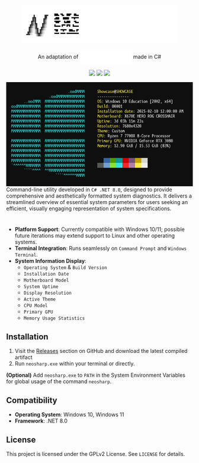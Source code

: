 <h3 align="center"><img src="banner.png" alt="logo" height="100px"></h3>

<p align="center">
An adaptation of
<img align="center" src="neofetch.svg" />
made in C#
</p>

<p align="center">
<a href="./LICENSE"><img src="https://img.shields.io/badge/license-GPLv2-blue.svg?labelColor=black&color=white"></a>
<a href="https://github.com/nycalexander/neosharp/releases"><img src="https://img.shields.io/github/v/release/nycalexander/neosharp.svg?labelColor=black&color=white"></a>
<a href="https://github.com/nycalexander/neosharp/actions/workflows/windows.yml"><img src="https://img.shields.io/github/actions/workflow/status/nycalexander/neosharp/windows.yml.svg?label=Windows&labelColor=black&color=white"></a>
</p>

<img src="screenshot.PNG" alt="neofetch" align="right" height="280px">

<br/>
<br/>
<br/>

Command-line utility developed in `C# .NET 8.0`, designed to provide comprehensive and aesthetically formatted system diagnostics. It delivers a streamlined overview of essential system parameters for users seeking an efficient, visually engaging representation of system specifications.

# 
- **Platform Support**: Currently compatible with Windows 10/11; possible future iterations may extend support to Linux and other operating systems.
- **Terminal Integration**: Runs seamlessly on `Command Prompt` and `Windows Terminal`.
- **System Information Display**:
  - `Operating System` & `Build Version`
  - `Installation Date`
  - `Motherboard Model`
  - `System Uptime`
  - `Display Resolution`
  - `Active Theme`
  - `CPU Model`
  - `Primary GPU`
  - `Memory Usage Statistics`
 
## Installation
1. Visit the [Releases](https://github.com/nycalexander/neosharp/releases) section on GitHub and download the latest compiled artifact
2. Run `neosharp.exe` within your terminal or directly.
   
**(Optional)** Add `neosharp.exe` to `PATH` in the System Environment Variables for global usage of the command `neosharp`.

## Compatibility
- **Operating System**: Windows 10, Windows 11
- **Framework**: .NET 8.0

## License
This project is licensed under the GPLv2 License. See `LICENSE` for details.
